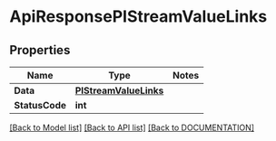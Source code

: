 # ApiResponsePIStreamValueLinks

## Properties
Name | Type | Notes
------------ | ------------- | -------------
**Data** | **[**PIStreamValueLinks**](../Model/PIStreamValueLinks.md)**
**StatusCode** | **int**

[[Back to Model list]](../../DOCUMENTATION.md#documentation-for-models) [[Back to API list]](../../DOCUMENTATION.md#documentation-for-api-endpoints) [[Back to DOCUMENTATION]](../../DOCUMENTATION.md)
